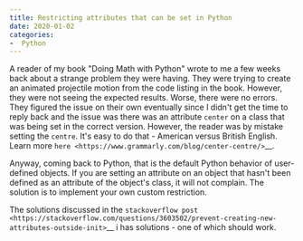 ```yaml
---
title: Restricting attributes that can be set in Python
date: 2020-01-02
categories:
-  Python
---
```


A reader of my book "Doing Math with Python" wrote to me a few weeks back about a strange
problem they were having. They were trying to create an animated projectile motion from the
code listing in the book. However, they were not seeing the expected results. Worse, there
were no errors. They figured the issue on their own eventually since I didn't get the time
to reply back and the issue was there was an attribute `center` on a class that was being set
in the correct version. However, the reader was by mistake setting the `centre`. It's easy
to do that - American versus British English. Learn more `here <https://www.grammarly.com/blog/center-centre/>`__.

Anyway, coming back to Python, that is the default Python behavior of user-defined objects.
If you are setting an attribute on an object that hasn't been defined as an attribute of the 
object's class, it will not complain. The solution is to implement your own custom restriction.

The solutions discussed in the `stackoverflow post <https://stackoverflow.com/questions/3603502/prevent-creating-new-attributes-outside-init>`__ i
has solutions - one of which should work.

